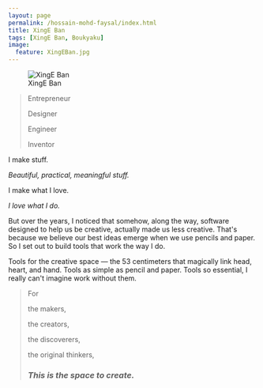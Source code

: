 ```yaml
---
layout: page
permalink: /hossain-mohd-faysal/index.html
title: XingE Ban
tags: [XingE Ban, Boukyaku]
image:
  feature: XingEBan.jpg
---
```

<figure>
  <img src="{{ site.url }}/images/XingEBan.jpg" alt="XingE Ban">
  <figcaption>XingE Ban</figcaption>
</figure>

>Entrepreneur
>
>Designer
>
>Engineer
>
>Inventor

I
make
stuff.


*Beautiful, practical, meaningful stuff.*


I make what I love.

*I love what I do.*


But over the years, I noticed that somehow, along the way, software designed to help us be creative, actually made us less creative. That's because we believe our best ideas emerge when we use pencils and paper.
So I set out to build tools that work the way I do.


Tools for the creative space — the 53 centimeters that magically link head, heart, and hand. Tools as simple as pencil and paper. Tools so essential, I  really can't imagine work without them.


> For
>
> the makers,
> 
> the creators,
> 
> the discoverers,
> 
> the original thinkers,
> 
> ### *This is the space to create.* ###